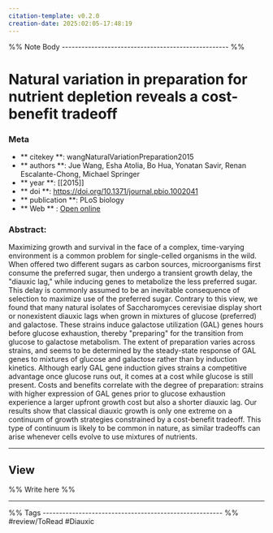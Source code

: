 ```yaml
---
citation-template: v0.2.0
creation-date: 2025:02:05-17:48:19
---
```


%% Note Body --------------------------------------------------- %%
# Natural variation in preparation for nutrient depletion reveals a cost-benefit tradeoff

### Meta
- ** citekey **: wangNaturalVariationPreparation2015
- ** authors **: Jue Wang, Esha Atolia, Bo Hua, Yonatan Savir, Renan Escalante-Chong, Michael Springer
- ** year **: [[2015]]
- ** doi **: https://doi.org/10.1371/journal.pbio.1002041
- ** publication **: PLoS biology
- ** Web ** : [Open online]()


### Abstract:
Maximizing growth and survival in the face of a complex, time-varying environment is a common problem for single-celled organisms in the wild. When offered two different sugars as carbon sources, microorganisms first consume the preferred sugar, then undergo a transient growth delay, the "diauxic lag," while inducing genes to metabolize the less preferred sugar. This delay is commonly assumed to be an inevitable consequence of selection to maximize use of the preferred sugar. Contrary to this view, we found that many natural isolates of Saccharomyces cerevisiae display short or nonexistent diauxic lags when grown in mixtures of glucose (preferred) and galactose. These strains induce galactose utilization (GAL) genes hours before glucose exhaustion, thereby "preparing" for the transition from glucose to galactose metabolism. The extent of preparation varies across strains, and seems to be determined by the steady-state response of GAL genes to mixtures of glucose and galactose rather than by induction kinetics. Although early GAL gene induction gives strains a competitive advantage once glucose runs out, it comes at a cost while glucose is still present. Costs and benefits correlate with the degree of preparation: strains with higher expression of GAL genes prior to glucose exhaustion experience a larger upfront growth cost but also a shorter diauxic lag. Our results show that classical diauxic growth is only one extreme on a continuum of growth strategies constrained by a cost-benefit tradeoff. This type of continuum is likely to be common in nature, as similar tradeoffs can arise whenever cells evolve to use mixtures of nutrients.

___

## View

%% Write here %%





___
%% Tags  ------------------------------------------------------- %%
#review/ToRead
#Diauxic